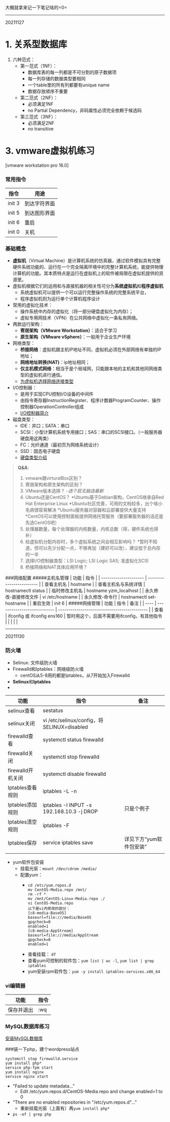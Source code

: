 大概就拿来记一下笔记啥的=0=

---
20211127
# 1. 关系型数据库
1.  六种范式：
    * 第一范式（1NF）：
      * 数据库表的每一列都是不可分割的原子数据项
      * 每一列存储的数据类型要相同
      * 一个table里的所有列都要有unique name
      * 数据存放顺序不重要
    * 第二范式（2NF）：
      * 必须满足1NF
      * no Partial Dependency，非码属性必须完全依赖于候选码
    * 第三范式（3NF）：
      * 必须满足2NF
      * no transitive








# 3. vmware虚拟机练习
[vmware workstation pro 16.0]

### 常用指令
| 指令   | 用途         |
| ------ | ------------ |
| init 3 | 到达字符界面 |
| init 5 | 到达图形界面 |
| init 6 | 重启         |
| init 0 | 关机         |

### 基础概念
* **虚拟机**（Virtual Machine）是计算机系统的仿真器，通过软件模拟具有完整硬件系统功能的、运行在一个完全隔离环境中的完整计算机系统，能提供物理计算机的功能。其本质特点是运行在虚拟机上的软件被局限在虚拟机提供的资源里。
* 虚拟机根据它们的运用和与直接机器的相关性可分为**系统虚拟机**和**程序虚拟机**
  * 系统虚拟机可以提供一个可以运行完整操作系统的完整系统平台，
  * 程序虚拟机则为运行单个计算机程序设计
* 常用的虚拟化技术：
  * 操作系统中内存的虚拟化（将一部分硬盘虚拟化为内存）；
  * 虚拟专用网技术（VPN）在公共网络中虚拟化一条私有网络。
* 两款运行架构：
  * **寄居架构（VMware Workstation）**：适合于学习
  * **原生架构（VMware vSphere）**：一般用于企业生产环境
* 网络类型：
  * **桥接网络**：虚拟机跟主机IP地址不同，虚拟机必须在外部网络有单独的IP地址；
  * **网络地址转换(NAT)**：ip地址相同；
  * **仅主机模式网络**：相当于是个局域网，只能跟本地的主机和其他同网络类型的虚拟机进行通信。
  * <a href="https://docs.vmware.com/cn/VMware-Workstation-Pro/16.0/com.vmware.ws.using.doc/GUID-3B504F2F-7A0B-415F-AE01-62363A95D052.html" target="_blank">为虚拟机选择网络连接类型</a>
* I/O控制器：
  * 是用于实现CPU控制I/O设备的中间件
  * 由指令寄存器InstructionRegister、程序计数器ProgramCounter、操作控制器OperationController组成
  * <a href="http://m.gongkong.com/News/detail?id=405610" target="_blank">I/O控制器简介</a>
* 磁盘类型：
  * IDE：并口；SATA：串口
  * SCSI：小型计算机系统专用接口；SAS：串口的SCSI接口。（一般服务器硬盘用这两类）
  * FC：光纤通道（最初页为网络系统设计）
  * SSD：固态电子硬盘
  * <a href="https://blog.csdn.net/tianlesoftware/article/details/6009110" target="_blank">硬盘类型介绍</a>



> **Q&A**:
> 1. vmware跟virturalBox区别？
> 2. 寄居架构和原生架构的区别？
> 3. VMware版本选择？ -*选个屁无脑选最新*
> 4. Ubuntu还是CentOS？
  *Ubuntu基于Debian架构，CentOS继承自Red Hat Enterprise Linux
  *Ubuntu社区完善，可用的文档较多，出个啥小毛病很容易解决
  *Ubuntu服务器对容器和云部署提供大量支持
  *CentOS可以使用控制面板提供网络托管服务（要部署服务器的话还是先选CentOS吧）
> 5. 处理器数量，每个处理器的内核数量，内核总数（得，硬件系统也得补）
> 6. 给虚拟机分配内存时，多个虚拟系统之间会相互影响吗？
> *暂时不知道，但可以先少分配一点，不够再加（建好可以改），建议低于总内存的一半
> 7. 选择I/O控制器类型：LSI Logic; LSI Logic SAS; 准虚拟化SCSI
> 8. 桥接网络和NAT具体应用环境？


###网络配置
#####主机名管理
| 功能                  | 指令                     |
| --------------------- | ------------------------ |
| 查看主机名            | hostname                 |
| 查看主机名与系统详情  | hostnamectl status       |
| 临时修改主机名        | hostname yzm_localhost   |
| 永久修改-直接修改文件 | vi /etc/hostname         |
| 永久修改-命令行       | hostnamectl set-hostname |
| 重启生效              | init 6                   |
#####网络管理
| 功能 | 指令                        | 备注                                         |
| ---- | --------------------------- | -------------------------------------------- |
| 查看 | ifconfig 或 ifconfig ens160 | 暂时用这个，后面不需要用ifconfig，有其他指令 |
|      |                             |                                              |

---
20211130
### 防火墙
* Selinux: 文件级防火墙
* Firewalld和Iptables：网络级防火墙
  * centOS从5-8用的都是Iptables，从7开始加入Firewalld
*  **Selinux**和**Iptables**
*
| 功能              | 指令                                       | 备注                    |
| ----------------- | ------------------------------------------ | ----------------------- |
| selinux查看       | sestatus                                   |                         |
| selinux关闭       | vi /etc/selinux/config，将SELINUX=disabled |                         |
| firewalld查看     | systemctl status firewalld                 |                         |
| firewalld关闭     | systemctl stop firewalld                   |                         |
| firewalld开机关闭 | systemctl disable firewalld                |                         |
| Iptables查看规则  | iptables -L -n                             |                         |
| Iptables添加规则  | iptables -I INPUT -s 192.168.10.3 -j DROP  | 只是个例子              |
| Iptables清空规则  | iptables -F                                |                         |
| Iptables保存      | service iptables save                      | 详见下方“yum软件包安装” |
|                   |                                            |                         |

* yum软件包安装
  * 挂载光驱：`mount /dev/cdrom /media/`
  * 配置yum：
    * ```
      cd /etc/yum.repos.d
      mv CentOS-Media.repo /mnt/
      rm -rf *
      mv /mnt/CentOS-Linux-Media.repo ./
      vi CentOS-Media.repo
      以下是vi内修改的部分：
      [c8-media-BaseOS]
      baseurl=file:///media/BaseOS
      gpgcheck=0
      enabled=1
      [c8-media-AppStream]
      baseurl=file:///media/AppStream
      gpgcheck=0
      enabled=1
      ```
    * 查看挂载： `df`
    * 查看yum可控制的软件包：`yum list | wc -l`, `yum list | grep iptables`
    * yum安装rpm软件包：`yum -y install iptables-services.x86_64`

### vi编辑器
| 功能       | 指令 |
| ---------- | ---- |
| 保存并退出 | :wq     |


### MySQL数据库练习
<a href="https://zhuanlan.zhihu.com/p/367327903" target="_blank">安装MySQL数据库</a>


###装一下php，建个wordpress站点
```
systemctl stop firewalld.service
yum install php*
service php-fpm start
yum install nginx
service nginx start
```
* "Failed to update metadata..."
  * Edit /etc/yum.repos.d/CentOS-Media.repo and change enabled=1 to 0
* "There are no enabled repositories in "/etc/yum.repos.d"..."
  * 重新挂载光驱（上面有）再```yum install php*```
* ```ps -ef | grep php```
